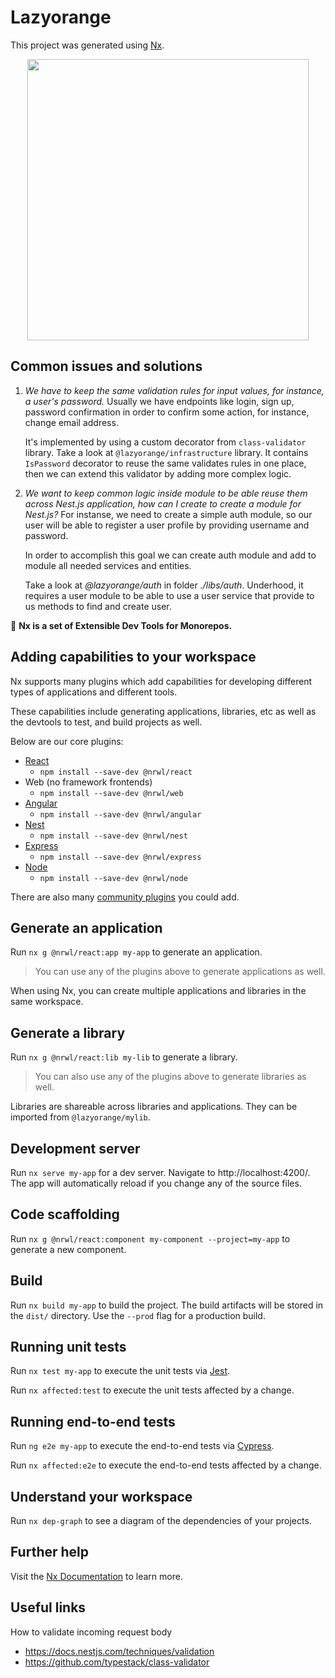 # Lazyorange

This project was generated using [Nx](https://nx.dev).

<p style="text-align: center;"><img src="https://raw.githubusercontent.com/nrwl/nx/master/images/nx-logo.png" width="450"></p>


## Common issues and solutions

1. _We have to keep the same validation rules for input values, for instance, a user's password._
   Usually we have endpoints like login, sign up, password confirmation in order to confirm some action, for instance, change email address.

   It's implemented by using a custom decorator from `class-validator` library. Take a look at `@lazyorange/infrastructure` library. It contains `IsPassword` decorator to reuse the same validates rules in one place, then we can extend this validator by adding more complex logic.

2. _We want to keep common logic inside module to be able reuse them across Nest.js application, how can I create to create a module for Nest.js?_
    For instanse, we need to create a simple auth module, so our user will be able to register a user profile by providing username and password.
  
    In order to accomplish this goal we can create auth module and add to module all needed services and entities.
  
    Take a look at _@lazyorange/auth_ in folder _./libs/auth_. Underhood, it requires a user module to be able to use a user service that provide to us methods to find and create user.


🔎 **Nx is a set of Extensible Dev Tools for Monorepos.**

## Adding capabilities to your workspace

Nx supports many plugins which add capabilities for developing different types of applications and different tools.

These capabilities include generating applications, libraries, etc as well as the devtools to test, and build projects as well.

Below are our core plugins:

- [React](https://reactjs.org)
  - `npm install --save-dev @nrwl/react`
- Web (no framework frontends)
  - `npm install --save-dev @nrwl/web`
- [Angular](https://angular.io)
  - `npm install --save-dev @nrwl/angular`
- [Nest](https://nestjs.com)
  - `npm install --save-dev @nrwl/nest`
- [Express](https://expressjs.com)
  - `npm install --save-dev @nrwl/express`
- [Node](https://nodejs.org)
  - `npm install --save-dev @nrwl/node`

There are also many [community plugins](https://nx.dev/nx-community) you could add.

## Generate an application

Run `nx g @nrwl/react:app my-app` to generate an application.

> You can use any of the plugins above to generate applications as well.

When using Nx, you can create multiple applications and libraries in the same workspace.

## Generate a library

Run `nx g @nrwl/react:lib my-lib` to generate a library.

> You can also use any of the plugins above to generate libraries as well.

Libraries are shareable across libraries and applications. They can be imported from `@lazyorange/mylib`.

## Development server

Run `nx serve my-app` for a dev server. Navigate to http://localhost:4200/. The app will automatically reload if you change any of the source files.

## Code scaffolding

Run `nx g @nrwl/react:component my-component --project=my-app` to generate a new component.

## Build

Run `nx build my-app` to build the project. The build artifacts will be stored in the `dist/` directory. Use the `--prod` flag for a production build.

## Running unit tests

Run `nx test my-app` to execute the unit tests via [Jest](https://jestjs.io).

Run `nx affected:test` to execute the unit tests affected by a change.

## Running end-to-end tests

Run `ng e2e my-app` to execute the end-to-end tests via [Cypress](https://www.cypress.io).

Run `nx affected:e2e` to execute the end-to-end tests affected by a change.

## Understand your workspace

Run `nx dep-graph` to see a diagram of the dependencies of your projects.

## Further help

Visit the [Nx Documentation](https://nx.dev) to learn more.

## Useful links

How to validate incoming request body

- <https://docs.nestjs.com/techniques/validation>
- <https://github.com/typestack/class-validator>
